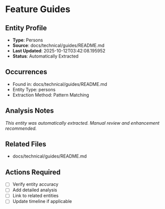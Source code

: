 # Feature Guides

## Entity Profile
- **Type**: Persons
- **Source**: docs/technical/guides/README.md
- **Last Updated**: 2025-10-12T03:42:08.195952
- **Status**: Automatically Extracted

## Occurrences
- Found in: docs/technical/guides/README.md
- Entity Type: persons
- Extraction Method: Pattern Matching

## Analysis Notes
*This entity was automatically extracted. Manual review and enhancement recommended.*

## Related Files
- docs/technical/guides/README.md

## Actions Required
- [ ] Verify entity accuracy
- [ ] Add detailed analysis
- [ ] Link to related entities
- [ ] Update timeline if applicable
